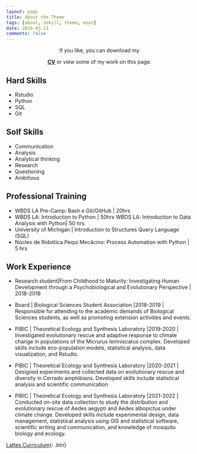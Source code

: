 ```yaml
---
layout: page
title: About the Theme
tags: [about, Jekyll, theme, moon]
date: 2016-03-21
comments: false
---
```

    
<!--<center><a href="http://taylantatli.github.io/Moon"><b>CV</b></a> is a minimal, one column jekyll theme.</center> <-->

<center><p>If you like, you can download my </p><a href="https://drive.google.com/file/d/1qGlpzzfgkXpHx_l4wmmk-MRTaaJ5YK9a/view?usp=sharing"><b>CV</b></a> or view some of my work on this page.</center>

## Hard Skills 
* Rstudio
* Python
* SQL
* Git

## Solf Skills 
* Communication 
* Analysis 
* Analytical thinking 
* Research 
* Questioning 
* Ambitious

## Professional Training 

* WBDS LA Pre-Camp: Bash e Git/GitHub |
20hrs 
* WBDS LA: Introduction to Python | 50hrs 
WBDS LA: Introduction to Data Analysis with Python| 50 hrs
* University of Michigan | Introduction to
Structures Query Language (SQL) 
* Núcleo de Robótica Pequi Mecâcino: Process Automation with Python | 5 hrs 

## Work Experience 

* Research student|From Childhood to Maturity: Investigating Human Development through a Psychobiological and Evolutionary Perspective | 2018-2018

* Board | Biological Sciences Student Association |2018-2019 |
Responsible for attending to the academic demands of Biological Sciences students, as well as promoting extension activities and events.

* PIBIC | Theoretical Ecology and Synthesis Laboratory |2019-2020 |
Investigated evolutionary rescue and adaptive response to climate change in populations of the Micrurus lemniscatus complex. Developed skills include eco-population models, statistical analysis, data visualization, and Rstudio.

* PIBIC | Theoretical Ecology and Synthesis Laboratory |2020-2021 |
Designed experiments and collected data on evolutionary rescue and diversity in Cerrado amphibians. Developed skills include statistical analysis and scientific communication 

* PIBIC | Theoretical Ecology and Synthesis Laboratory |2021-2022 |
Conducted on-site data collection to study the distribution and evolutionary rescue of Aedes aegypti and Aedes albopictus under climate change. Developed skills include experimental design, data management, statistical analysis using GIS and statistical software, scientific writing and communication, and knowledge of mosquito biology and ecology.

      
[Lattes Curriculum](http://lattes.cnpq.br/9326098337353690){: .btn}
